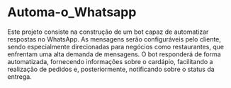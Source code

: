 # Automa-o_Whatsapp
Este projeto consiste na construção de um bot capaz de automatizar respostas no WhatsApp. As mensagens serão configuráveis pelo cliente, sendo especialmente direcionadas para negócios como restaurantes, que enfrentam uma alta demanda de mensagens. O bot responderá de forma automatizada, fornecendo informações sobre o cardápio, facilitando a realização de pedidos e, posteriormente, notificando sobre o status da entrega.